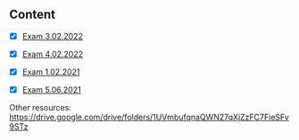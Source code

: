## Content

- [x] [Exam 3.02.2022](https://github.com/anamariapanait10/FMI-materials/blob/master/Year%20I/sem%201/Structuri%20algebrice%20in%20informatica/examen/Examen_SAI15_3feb22.pdf)
- [x] [Exam 4.02.2022](https://github.com/anamariapanait10/FMI-materials/blob/master/Year%20I/sem%201/Structuri%20algebrice%20in%20informatica/examen/132%20panait%20ana%20maria.pdf)
- [x] [Exam 1.02.2021](https://github.com/anamariapanait10/FMI-materials/tree/blob/master/Year%20I/sem%201/Structuri%20algebrice%20in%20informatica/examen/Examen_SAI15_1feb21.pdf)
- [x] [Exam 5.06.2021](https://github.com/anamariapanait10/FMI-materials/tree/blob/master/Year%20I/sem%201/Structuri%20algebrice%20in%20informatica/examen/Examen_SAI15_5iun21.pdf)


Other resources:
https://drive.google.com/drive/folders/1UVmbufqnaQWN27qXjZzFC7FieSFv9STz